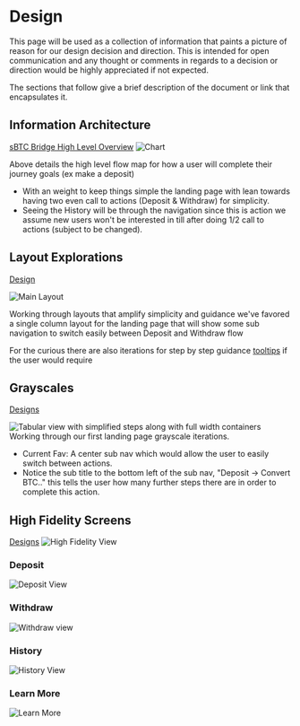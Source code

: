 # Design

This page will be used as a collection of information that paints a picture of reason for our design decision and direction. This is intended for open communication and any thought or comments in regards to a decision or direction would be highly appreciated if not expected.

The sections that follow give a brief description of the document or link that encapsulates it.

## Information Architecture

[sBTC Bridge High Level Overview](https://docs.google.com/document/d/1MQYRdcbnE6RFMTAZTeKD3lO1tJqdyIl0mlKMMZjevng/edit)
![Chart](./images/d-ia.png)

Above details the high level flow map for how a user will complete their journey goals (ex make a deposit)

- With an weight to keep things simple the landing page with lean towards having two even call to actions (Deposit & Withdraw) for simplicity.
- Seeing the History will be through the navigation since this is action we assume new users won't be interested in till after doing 1/2 call to actions (subject to be changed).

## Layout Explorations

[Design](https://www.figma.com/design/n8jnoLE1WFTgvaBDI8wZqc/sBTC?node-id=20-93&t=WrRUjgMpDNw0Zk90-4)

![Main Layout](./images/d-LayoutEx.png)

Working through layouts that amplify simplicity and guidance we've favored a single column layout for the landing page that will show some sub navigation to switch easily between Deposit and Withdraw flow

For the curious there are also iterations for step by step guidance [tooltips](https://www.figma.com/design/n8jnoLE1WFTgvaBDI8wZqc/sBTC?node-id=33-110&t=WrRUjgMpDNw0Zk90-4) if the user would require

## Grayscales

[Designs](https://www.figma.com/design/n8jnoLE1WFTgvaBDI8wZqc/sBTC?node-id=74-736&t=WrRUjgMpDNw0Zk90-4)

![Tabular view with simplified steps along with full width containers](./images/d-landingGray.png)
Working through our first landing page grayscale iterations.

- Current Fav: A center sub nav which would allow the user to easily switch between actions.
- Notice the sub title to the bottom left of the sub nav, "Deposit -> Convert BTC.." this tells the user how many further steps there are in order to complete this action.

## High Fidelity Screens

[Designs](https://www.figma.com/design/n8jnoLE1WFTgvaBDI8wZqc/sBTC?node-id=227-1143&t=8GSqmd0GHFctMsQO-4)
![High Fidelity View](./images/highFidlity.png)

### Deposit

![Deposit View](./images/deposit.png)

### Withdraw

![Withdraw view](./images/withdraw.png)

### History

![History View](./images/History.png)

### Learn More

![Learn More](./images/learnMore.png)
